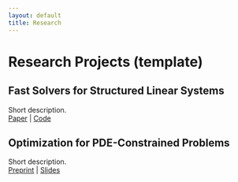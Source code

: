 ```yaml
---
layout: default
title: Research
---
```


# Research Projects (template)

## Fast Solvers for Structured Linear Systems
Short description.  
[Paper](#) | [Code](#)

## Optimization for PDE-Constrained Problems
Short description.  
[Preprint](#) | [Slides](#)
